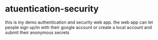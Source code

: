 # atuentication-security
this is my demo authentication and security web app. the web app can let people sign up/in with their google account or create a local account and submit their anonymous secrets
